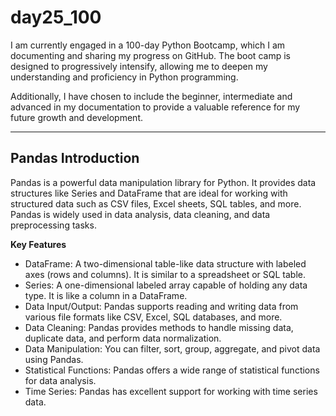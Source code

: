 # day25_100
I am currently engaged in a 100-day Python Bootcamp, which I am documenting and sharing my progress on GitHub. The boot camp is designed to progressively intensify, allowing me to deepen my understanding and proficiency in Python programming.

Additionally, I have chosen to include the beginner, intermediate and advanced in my documentation to provide a valuable reference for my future growth and development.

-----------

## Pandas Introduction
Pandas is a powerful data manipulation library for Python. It provides data structures like Series and DataFrame that are ideal for working with structured data such as CSV files, Excel sheets, SQL tables, and more. Pandas is widely used in data analysis, data cleaning, and data preprocessing tasks.

**Key Features**
- DataFrame: A two-dimensional table-like data structure with labeled axes (rows and columns). It is similar to a spreadsheet or SQL table.
- Series: A one-dimensional labeled array capable of holding any data type. It is like a column in a DataFrame.
- Data Input/Output: Pandas supports reading and writing data from various file formats like CSV, Excel, SQL databases, and more.
- Data Cleaning: Pandas provides methods to handle missing data, duplicate data, and perform data normalization.
- Data Manipulation: You can filter, sort, group, aggregate, and pivot data using Pandas.
- Statistical Functions: Pandas offers a wide range of statistical functions for data analysis.
- Time Series: Pandas has excellent support for working with time series data.
